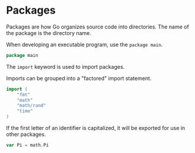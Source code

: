 # Packages

Packages are how Go organizes source code into directories. The name of the package is the directory
name.

When developing an executable program, use the `package main`.

```go
package main
```

The `import` keyword is used to import packages.

Imports can be grouped into a "factored" import statement.

```go
import (
	"fmt"
	"math"
	"math/rand"
	"time"
)
```

If the first letter of an identifier is capitalized, it will be exported for use in other packages.

```go
var Pi = math.Pi
```
